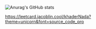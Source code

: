 ![Anurag's GitHub stats](https://github-readme-stats.vercel.app/api?username=nadakhader04&show_icons=true)

https://leetcard.jacoblin.cool/khaderNada?theme=unicorn&font=source_code_pro
